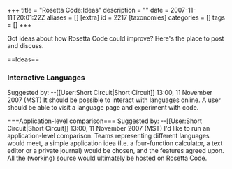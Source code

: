 +++
title = "Rosetta Code:Ideas"
description = ""
date = 2007-11-11T20:01:22Z
aliases = []
[extra]
id = 2217
[taxonomies]
categories = []
tags = []
+++

Got ideas about how Rosetta Code could improve?  Here's the place to post and discuss.

==Ideas==


### Interactive Languages

Suggested by: --[[User:Short Circuit|Short Circuit]] 13:00, 11 November 2007 (MST)
It should be possible to interact with languages online.  A user should be able to visit a language page and experiment with code.

===Application-level comparison===
Suggested by: --[[User:Short Circuit|Short Circuit]] 13:00, 11 November 2007 (MST)
I'd like to run an application-level comparison.  Teams representing different languages would meet, a simple application idea (I.e. a four-function calculator, a text editor or a private journal) would be chosen, and the features agreed upon.  All the (working) source would ultimately be hosted on Rosetta Code.
